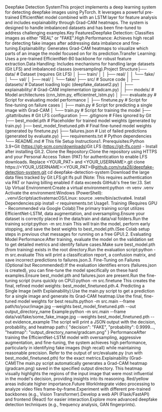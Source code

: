 Deepfake Detection SystemThis project implements a deep learning system for detecting deepfake images using PyTorch. It leverages a powerful pre-trained EfficientNet model combined with an LSTM layer for feature analysis and includes explainability through Grad-CAM heatmaps. The system is designed to handle imbalanced datasets and has been fine-tuned to address challenging examples.Key FeaturesDeepfake Detection: Classifies images as either "REAL" or "FAKE".High Performance: Achieves high recall for detecting fake images after addressing data imbalance and fine-tuning.Explainability: Generates Grad-CAM heatmaps to visualize which parts of an image the model focused on for its prediction.Transfer Learning: Uses a pre-trained EfficientNet-B0 backbone for robust feature extraction.Data Handling: Includes mechanisms for handling large datasets (Git LFS) and imbalanced classes (oversampling).Project Structure├── data/               # Dataset (requires Git LFS)
│   ├── train/
│   │   ├── real/
│   │   └── fake/
│   └── val/
│       ├── real/
│       └── fake/
├── src/                # Source code
│   ├── datasets/       # Dataset loading logic (deepfake_dataset2.py)
│   ├── explainability/ # Grad-CAM implementation (gradcam.py)
│   ├── models/         # Model architectures (cnn_lstm.py, efficientnet_lstm.py)
│   ├── evaluate.py     # Script for evaluating model performance
│   ├── finetune.py     # Script for fine-tuning on failure cases
│   ├── main.py         # Script for predicting a single image with Grad-CAM
│   └── train.py        # Script for training the model
├── .gitattributes      # Git LFS configuration
├── .gitignore          # Files ignored by Git
├── best_model.pth      # Placeholder for trained model weights (generated by train.py)
├── best_model_finetuned.pth # Final fine-tuned model weights (generated by finetune.py)
├── failures.json       # List of failed predictions (generated by evaluate.py)
├── requirements.txt    # Python dependencies
└── README.md           # This file
Setup Instructions1. Prerequisites:Python 3.9+Git (https://git-scm.com/downloads)Git LFS (https://git-lfs.com) - Install after installing Git.2. Clone the Repository:Clone the repository using HTTPS and your Personal Access Token (PAT) for authentication to enable LFS downloads. Replace <YOUR_PAT> and <YOUR_USERNAME>.git clone https://<YOUR_USERNAME>:<YOUR_PAT>@[github.com/ruta28/deepfake-detection-system.git](https://github.com/ruta28/deepfake-detection-system.git)
cd deepfake-detection-system
Download the large data files tracked by Git LFS:git lfs pull
(Note: This requires authentication via PAT or having billing enabled if data exceeds GitHub's free tier.)3. Set Up Virtual Environment:Create a virtual environment:python -m venv .venv
Activate the environment:Windows (PowerShell): .\.venv\Scripts\activatemacOS/Linux: source .venv/bin/activate4. Install Dependencies:pip install -r requirements.txt
Usage1. Training (Requires GPU - Recommended via Google Colab):The primary training script utilizes EfficientNet-LSTM, data augmentation, and oversampling.Ensure your dataset is correctly placed in the data/train and data/val folders.Run the training script:python -m src.train
This will train the model, perform early stopping, and save the best weights to best_model.pth.(See Colab setup steps in previous chat messages for running on a free GPU).2. Evaluating Model Performance:After training, evaluate the model on the validation set to get detailed metrics and identify failure cases.Make sure best_model.pth (from training) exists in the root directory.Run the evaluation script:python -m src.evaluate
This will print a classification report, a confusion matrix, and save incorrect predictions to failures.json.3. Fine-Tuning on Failures (Optional but Recommended):If the evaluation identifies errors (failures.json is created), you can fine-tune the model specifically on these hard examples.Ensure best_model.pth and failures.json are present.Run the fine-tuning script (runs quickly on CPU):python -m src.finetune
This creates the final, refined model weights: best_model_finetuned.pth.4. Predicting a Single Image (with Explainability):Use the main.py script to get a prediction for a single image and generate its Grad-CAM heatmap.Use the final, fine-tuned model weights for best results.python -m src.main --frame path/to/your/image.jpg --weights best_model_finetuned.pth --out output_directory_name
Example:python -m src.main --frame data/val/fake/some_fake_image.jpg --weights best_model_finetuned.pth --out evidence_example
The script will print a JSON output with the decision, probability, and heatmap path:{
    "decision": "FAKE",
    "probability": 0.9999...,
    "heatmap": "output_directory_name/gradcam.png"
}
PerformanceAfter training the EfficientNet-LSTM model with oversampling, aggressive augmentation, and fine-tuning, the system achieves high performance, particularly in identifying fake images (high recall) while maintaining reasonable precision. Refer to the output of src/evaluate.py (run with best_model_finetuned.pth) for the exact metrics.Explainability (Grad-CAM)The main.py script automatically generates a Grad-CAM heatmap (gradcam.png) saved in the specified output directory. This heatmap visually highlights the regions of the input image that were most influential in the model's decision, providing insights into its reasoning. Red/yellow areas indicate higher importance.Future WorkIntegrate video processing to analyze video files frame-by-frame.Experiment with different pre-trained backbones (e.g., Vision Transformer).Develop a web API (Flask/FastAPI) and frontend (React) for easier interaction.Explore more advanced deepfake detection techniques (e.g., frequency analysis, GAN fingerprints).